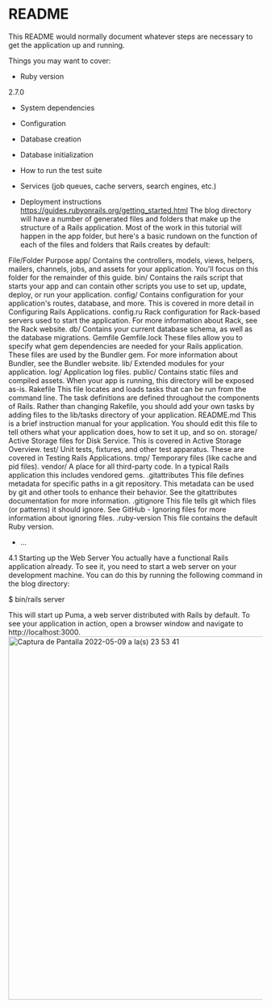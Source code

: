 # README

This README would normally document whatever steps are necessary to get the
application up and running.

Things you may want to cover:

* Ruby version

2.7.0

* System dependencies

* Configuration

* Database creation

* Database initialization

* How to run the test suite

* Services (job queues, cache servers, search engines, etc.)

* Deployment instructions
https://guides.rubyonrails.org/getting_started.html
The blog directory will have a number of generated files and folders that make up the structure of a Rails application. Most of the work in this tutorial will happen in the app folder, but here's a basic rundown on the function of each of the files and folders that Rails creates by default:

File/Folder	Purpose
app/	Contains the controllers, models, views, helpers, mailers, channels, jobs, and assets for your application. You'll focus on this folder for the remainder of this guide.
bin/	Contains the rails script that starts your app and can contain other scripts you use to set up, update, deploy, or run your application.
config/	Contains configuration for your application's routes, database, and more. This is covered in more detail in Configuring Rails Applications.
config.ru	Rack configuration for Rack-based servers used to start the application. For more information about Rack, see the Rack website.
db/	Contains your current database schema, as well as the database migrations.
Gemfile
Gemfile.lock	These files allow you to specify what gem dependencies are needed for your Rails application. These files are used by the Bundler gem. For more information about Bundler, see the Bundler website.
lib/	Extended modules for your application.
log/	Application log files.
public/	Contains static files and compiled assets. When your app is running, this directory will be exposed as-is.
Rakefile	This file locates and loads tasks that can be run from the command line. The task definitions are defined throughout the components of Rails. Rather than changing Rakefile, you should add your own tasks by adding files to the lib/tasks directory of your application.
README.md	This is a brief instruction manual for your application. You should edit this file to tell others what your application does, how to set it up, and so on.
storage/	Active Storage files for Disk Service. This is covered in Active Storage Overview.
test/	Unit tests, fixtures, and other test apparatus. These are covered in Testing Rails Applications.
tmp/	Temporary files (like cache and pid files).
vendor/	A place for all third-party code. In a typical Rails application this includes vendored gems.
.gitattributes	This file defines metadata for specific paths in a git repository. This metadata can be used by git and other tools to enhance their behavior. See the gitattributes documentation for more information.
.gitignore	This file tells git which files (or patterns) it should ignore. See GitHub - Ignoring files for more information about ignoring files.
.ruby-version	This file contains the default Ruby version.
* ...




4.1 Starting up the Web Server
You actually have a functional Rails application already. To see it, you need to start a web server on your development machine. You can do this by running the following command in the blog directory:

$ bin/rails server

This will start up Puma, a web server distributed with Rails by default. To see your application in action, open a browser window and navigate to http://localhost:3000. <img width="719" alt="Captura de Pantalla 2022-05-09 a la(s) 23 53 41" src="https://user-images.githubusercontent.com/57883150/167545153-3d8b3ecf-efd5-453d-bb9e-34ef79227621.png">



